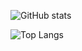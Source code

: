 ![GitHub stats](https://github-readme-stats.vercel.app/api?username=jin7942&show_icons=true&hide_title=true&hide_border=true&theme=dark)

![Top Langs](https://github-readme-stats.vercel.app/api/top-langs/?username=jin7942&layout=compact&hide_border=true&theme=dark)
